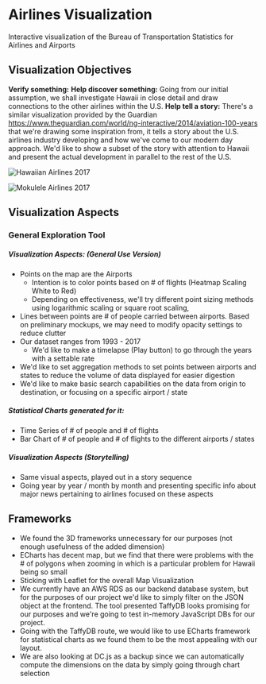 # Airlines Visualization
Interactive visualization of the Bureau of Transportation Statistics for Airlines and Airports

## Visualization Objectives
**Verify something:** 
**Help discover something:** Going from our initial assumption, we shall investigate Hawaii in close detail and draw connections to the other airlines within the U.S.
**Help tell a story:** There's a similar visualization provided by the Guardian https://www.theguardian.com/world/ng-interactive/2014/aviation-100-years that we're drawing some inspiration from, it tells a story about the U.S. airlines industry developing and how we've come to our modern day approach. We'd like to show a subset of the story with attention to Hawaii and present the actual development in parallel to the rest of the U.S.

![Hawaiian Airlines 2017](https://media.discordapp.net/attachments/494703825614274575/509856830571413524/hawaiian_routes.png)

![Mokulele Airlines 2017](https://media.discordapp.net/attachments/494703825614274575/509862276287823875/MokuleleAirlines.png)

## Visualization Aspects

### General Exploration Tool

##### Visualization Aspects: (General Use Version)
- Points on the map are the Airports
  - Intention is to color points based on # of flights (Heatmap Scaling White to Red)
  - Depending on effectiveness, we'll try different point sizing methods using logarithmic scaling or square root scaling,
- Lines between points are # of people carried between airports. Based on preliminary mockups, we may need to modify opacity settings to reduce clutter
- Our dataset ranges from 1993 - 2017
  -  We'd like to make a timelapse (Play button) to go through the years with a settable rate
- We'd like to set aggregation methods to set points between airports and states to reduce the volume of data displayed for easier digestion
- We'd like to make basic search capabilities on the data from origin to destination, or focusing on a specific airport / state
##### Statistical Charts generated for it:
- Time Series of # of people and # of flights
- Bar Chart of # of people and # of flights to the different airports / states
##### Visualization Aspects (Storytelling)
- Same visual aspects, played out in a story sequence
- Going year by year / month by month and presenting specific info about major news pertaining to airlines focused on these aspects


## Frameworks

- We found the 3D frameworks unnecessary for our purposes (not enough usefulness of the added dimension)
- ECharts has decent map, but we find that there were problems with the # of polygons when zooming in which is a particular problem for Hawaii being so small
- Sticking with Leaflet for the overall Map Visualization
- We currently have an AWS RDS as our backend database system, but for the purposes of our project we'd like to simply filter on the JSON object at the frontend. The tool presented TaffyDB looks promising for our purposes and we're going to test in-memory JavaScript DBs for our project.
- Going with the TaffyDB route, we would like to use ECharts framework for statistical charts as we found them to be the most appealing with our layout. 
- We are also looking at DC.js as a backup since we can automatically compute the dimensions on the data by simply going through chart selection
